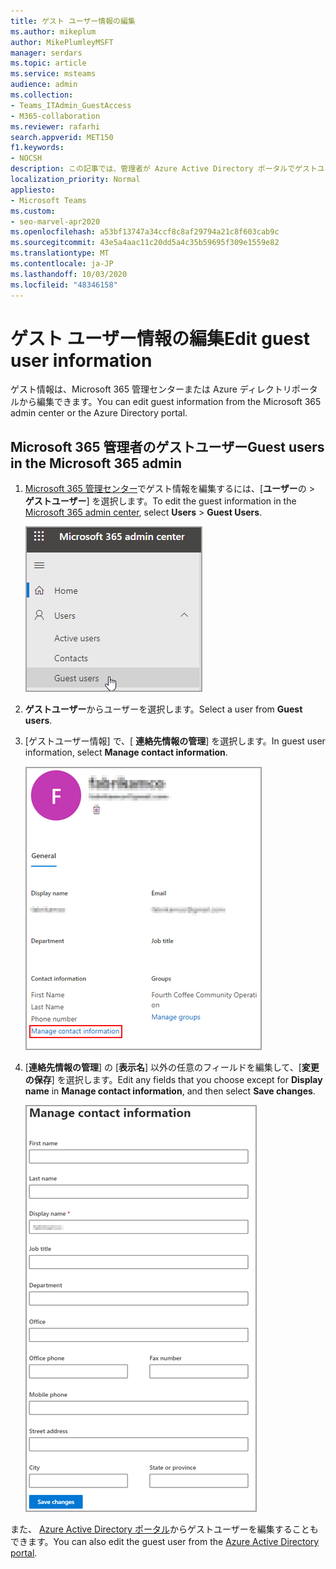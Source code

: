 ```yaml
---
title: ゲスト ユーザー情報の編集
ms.author: mikeplum
author: MikePlumleyMSFT
manager: serdars
ms.topic: article
ms.service: msteams
audience: admin
ms.collection:
- Teams_ITAdmin_GuestAccess
- M365-collaboration
ms.reviewer: rafarhi
search.appverid: MET150
f1.keywords:
- NOCSH
description: この記事では、管理者が Azure Active Directory ポータルでゲストユーザーに関する情報を編集する方法について説明します。
localization_priority: Normal
appliesto:
- Microsoft Teams
ms.custom:
- seo-marvel-apr2020
ms.openlocfilehash: a53bf13747a34ccf8c8af29794a21c8f603cab9c
ms.sourcegitcommit: 43e5a4aac11c20dd5a4c35b59695f309e1559e82
ms.translationtype: MT
ms.contentlocale: ja-JP
ms.lasthandoff: 10/03/2020
ms.locfileid: "48346158"
---
```

# <a name="edit-guest-user-information"></a><span data-ttu-id="2702a-103">ゲスト ユーザー情報の編集</span><span class="sxs-lookup"><span data-stu-id="2702a-103">Edit guest user information</span></span>

<span data-ttu-id="2702a-104">ゲスト情報は、Microsoft 365 管理センターまたは Azure ディレクトリポータルから編集できます。</span><span class="sxs-lookup"><span data-stu-id="2702a-104">You can edit guest information from the Microsoft 365 admin center or the Azure Directory portal.</span></span>

## <a name="guest-users-in-the-microsoft-365-admin"></a><span data-ttu-id="2702a-105">Microsoft 365 管理者のゲストユーザー</span><span class="sxs-lookup"><span data-stu-id="2702a-105">Guest users in the Microsoft 365 admin</span></span>

1. <span data-ttu-id="2702a-106">[Microsoft 365 管理センター](https://admin.microsoft.com)でゲスト情報を編集するには、[**ユーザー**の  >  **ゲストユーザー**] を選択します。</span><span class="sxs-lookup"><span data-stu-id="2702a-106">To edit the guest information in the [Microsoft 365 admin center](https://admin.microsoft.com), select **Users** > **Guest Users**.</span></span>

   ![編集中のゲストユーザー情報](media/access-guest-user.png)

2. <span data-ttu-id="2702a-108">**ゲストユーザー**からユーザーを選択します。</span><span class="sxs-lookup"><span data-stu-id="2702a-108">Select a user from **Guest users**.</span></span>

3. <span data-ttu-id="2702a-109">[ゲストユーザー情報] で、[ **連絡先情報の管理**] を選択します。</span><span class="sxs-lookup"><span data-stu-id="2702a-109">In guest user information, select **Manage contact information**.</span></span>

   ![<span data-ttu-id="2702a-110">連絡先情報を管理する</span><span class="sxs-lookup"><span data-stu-id="2702a-110">Manage contact information</span></span> ](media/guest-user-data1.png)

4. <span data-ttu-id="2702a-111">[**連絡先情報の管理**] の [**表示名**] 以外の任意のフィールドを編集して、[**変更の保存**] を選択します。</span><span class="sxs-lookup"><span data-stu-id="2702a-111">Edit any fields that you choose except for **Display name** in **Manage contact information**, and then select **Save changes**.</span></span>

   ![ゲストユーザーの連絡先情報を編集する](media/manage-guest-contact.png)

<span data-ttu-id="2702a-113">また、 [Azure Active Directory ポータル](https://aad.portal.azure.com/#blade/Microsoft_AAD_IAM/UsersManagementMenuBlade/MsGraphUsers)からゲストユーザーを編集することもできます。</span><span class="sxs-lookup"><span data-stu-id="2702a-113">You can also edit the guest user from the [Azure Active Directory portal](https://aad.portal.azure.com/#blade/Microsoft_AAD_IAM/UsersManagementMenuBlade/MsGraphUsers).</span></span>
